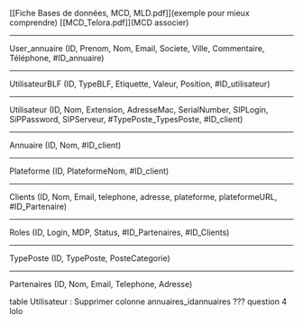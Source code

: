 [[Fiche Bases de données, MCD, MLD.pdf]](exemple pour mieux comprendre)
[[MCD_Telora.pdf]](MCD associer)
***
User_annuaire (ID, Prenom, Nom, Email, Societe, Ville, Commentaire, Téléphone, #ID_annuaire)
***
UtilisateurBLF (ID, TypeBLF, Etiquette, Valeur, Position, #ID_utilisateur)
***
Utilisateur (ID, Nom, Extension, AdresseMac, SerialNumber, SIPLogin, SiPPassword, SIPServeur, #TypePoste_TypesPoste, #ID_client)
***
Annuaire (ID, Nom, #ID_client)
***
Plateforme (ID, PlateformeNom, #ID_client)
***
Clients (ID, Nom, Email, telephone, adresse, plateforme, plateformeURL, #ID_Partenaire)
***
Roles (ID, Login, MDP, Status, #ID_Partenaires, #ID_Clients)
***
TypePoste (ID, TypePoste, PosteCategorie)
***
Partenaires (ID, Nom, Email, Telephone, Adresse)




table Utilisateur : Supprimer colonne annuaires_idannuaires ??? question 4 lolo